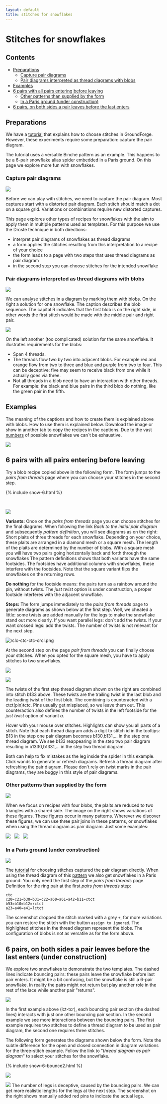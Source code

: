 ```yaml
---
layout: default
title: stitches for snowflakes
---
```


Stitches for snowflakes
=======================

Contents
--------

- [Preparations](#preparations)
  - [Capture pair diagrams](#capture-pair-diagrams)
  - [Pair diagrams interpreted as thread diagrams with blobs](#pair-diagrams-interpreted-as-thread-diagrams-with-blobs)
- [Examples](#examples)
- [6 pairs with all pairs entering before leaving](#6-pairs-with-all-pairs-entering-before-leaving)
  - [Other patterns than supplied by the form](#other-patterns-than-supplied-by-the-form)
  - [In a Paris ground (under construction)](#in-a-paris-ground-under-construction)
- [6 pairs, on both sides a pair leaves before the last enters](#6-pairs-on-both-sides-a-pair-leaves-before-the-last-enters)

Preparations
------------

We have a [tutorial] that explains how to choose stitches in GroundForge.
However, these experiments require some preparation: capture the pair diagram.

The tutorial uses a versatile Binche pattern as an example.
This happens to be a 6-pair snowflake alias spider embedded in a Paris ground.
On this page we explore more fun with snowflakes.

[tutorial]: /GroundForge-help/Binche

### Capture pair diagrams

![](connect-dots.svg?align=right)

Before we can play with stitches, we need to capture the pair diagram.
Most captures start with a distorted pair diagram. Each stitch should match a dot on a square grid.
Variations or combinations require new distorted captures. 

This page explores other types of recipes for snowflakes with the aim to apply them in multiple patterns used as templates.
For this purpose we use the Droste technique in both directions:
* interpret pair diagrams of snowflakes as thread diagrams
* a form applies the stitches resulting from this interpretation to a recipe of your choice
* the form leads to a page with two steps that uses thread diagrams as pair diagram
* in the second step you can choose stitches for the intended snowflake

### Pair diagrams interpreted as thread diagrams with blobs

![](blobs.svg?align=right)

We can analyse stitches in a diagram by marking them with blobs.
On the right a solution for one snowflake.
The caption describes the blob sequence.
The capital R indicates that the first blob is on the right side,
in other words the first stitch would be made with the middle pair and right pair.

![](too-complicated-blobs.svg?align=left)

On the left another (too complicated) solution for the same snowflake.
It illustrates requirements for the blobs:
* Span 4 threads. 
* The threads flow two by two into adjacent blobs. For example red and orange flow from two to three and blue and purple from two to four.
  This can be deceptive: five may seem to receive black from one while it actually goes via three.
* Not all threads in a blob need to have an interaction with other threads.
  For example: the black and blue pairs in the third blob do nothing, like the green pair in the fifth.

Examples
--------

The meaning of the captions and how to create them is explained above with blobs.
How to use them is explained below.
Download the image or show in another tab to copy the recipes in the captions.
Due to the vast [numbers](../counting-snow) of possible snowflakes we can´t be exhaustive.

![](563412-145236.svg)

6 pairs with all pairs entering before leaving
----------------------------------------------

Try a blob recipe copied above in the following form.
The form jumps to the _pairs from threads_ page where you can choose your stitches in the second step.

<script>{% include snow-6.js %}</script>
{% include snow-6.html %}

&nbsp;

![](3-pair-plaits.png?align=right)

**Variants:** 
Once on the _pairs from threads_ page you can choose stitches for the final diagrams.
When following the link _Back to the initial pair diagram_ and subsequently _pattern definition_, 
you will see diagrams as on the right:
Short plaits of three threads for each snowflake. 
Depending on your choice, these plaits are arranged in a diamond mesh or a square mesh.
The length of the plaits are determined by the number of blobs.
With a square mesh you will have two pairs going horizontally back and forth through the snowflakes
The pattern definitions shows that both variants have the same footsides. 
The footsides have additional columns with snowflakes, these interfere with the footsides.
Note that the square variant flips the snowflakes on the returning rows.

**Do nothing** for the footside means: the pairs turn as a rainbow around the pin, without twists.
The _just twist_ option is under construction, a proper footside interferes with the adjacent snowflake.

**Steps:** The form jumps immediately to the _pairs from threads_ page to generate diagrams as shown below at the first step. 
Well, we cheated a little: some twists are added manually for the legs to make the snowflake stand out more clearly.
If you want parallel legs: don´t add the twists. If your want crossed legs: add the twists. 
The number of twists is not relevant for the next step. 

![rclc-ctc-ctc-crcl.png](rclc-ctc-ctc-crcl.png)

At the second step on the page _pair from threads_ you can finally choose your stitches.
When you opted for the square mesh, you have to apply stitches to two snowflakes.

![](last-step.png)

![](combined-twist.png?align=right)

The twists of the first step thread diagram shown on the right are combined into stitch b133 above.
These twists are the trailing twist in the last blob and the leading twist of the first blob.
The combining is counteracted with a ctct(pin)tctc. Pins usually get misplaced, so we leave them out.
This counteraction also defines the number of twists in the left footside for the _just twist_ option of variant _a_.

Hover with your mouse over stitches. Highlights can show you all parts of a stitch.
Note that each thread diagram adds a digit to stitch id in the tooltips:
B13 in the step one pair diagram becomes b130,b131,... in the step one thread diagram.
We see b133 reappearing in the step two pair diagram resulting in b1330,b1331,... in the step two thread diagram.

Both can help to fix mistakes as the leg inside the spider in this example.
Click wands to generate or refresh diagrams. 
Refresh a thread diagram after refreshing the pair diagram.
Please don't rely on twist marks in the pair diagrams, they are buggy in this style of pair diagrams.

### Other patterns than supplied by the form

![](fish-base-for-star.png?align=right)

When we focus on recipes with four blobs, the plaits are reduced to two triangles with a shared side.
The image on the right shows variations of these figures. These figures occur in many patterns.
Wherever we discover these figures, we can use three pair joins in these patterns,
or snowflakes when using the thread diagram as pair diagram. Just some examples:

[![](tl-502.png)](/GroundForge/stitches.html?tile=5-L-K-E-,-L-L-O-O,K-H-5-L-,-5-K-E-E&patchHeight=12&patchWidth=24&shiftColsSW=-4&shiftRowsSW=4&shiftColsSE=4&shiftRowsSE=4) &nbsp;
[![](tl-551.png)](/GroundForge/stitches.html?tile=5-L-K-H-,-L-L-O-O,5-L-K-H-,-E-E-H-H&patchHeight=12&patchWidth=24&shiftColsSW=-4&shiftRowsSW=4&shiftColsSE=4&shiftRowsSE=4) &nbsp;
[![](tl-576.png)](/GroundForge/stitches.html?tile=5-L---H-,-L-O-L-O,--5-K-5-,-E-E-H-H&patchHeight=12&patchWidth=24&shiftColsSW=-4&shiftRowsSW=4&shiftColsSE=4&shiftRowsSE=4) &nbsp;

### In a Paris ground (under construction)

![](snow-in-paris.png?align=right)

The [tutorial] for choosing stitches captured the pair diagram directly.
When using the thread diagram of this [pattern](/GroundForge/stitches.html?patchWidth=19&patchHeight=16&tile=-5-,6-5,-5-,5-5,-58,5-4&shiftColsSW=0&shiftRowsSW=6&shiftColsSE=3&shiftRowsSE=3&b1=ct&c2=ct&a2=cllcr&b3=cl&c4=ctc&a4=ct&c5=-&b5=crrcl&c6=ctc&a6=cr&droste2=ctc,c20=c21=b30=b31=c22=a60=a61=a42=b11=ctct,b53=b10=b12=rctct,a23=a40=a41=lctct)
we also get snowflakes in a Paris ground. 
You only need the first step of the _pairs from threads_ page.
Definition for the ring pair at the first _pairs from threads_ step:

    ctc
    c20=c21=b30=b31=c22=a60=a61=a42=b11=ctct
    b53=b10=b12=rctct
    a23=a40=a41=lctct

The screenshot dropped the stitch marked with a grey `+`,
for more variations you can restore the stitch with the button `assign to ignored`.
The highlighted stitches in the thread diagram represent the blobs.
The configuration of blobs is not as versatile as for the form above.

6 pairs, on both sides a pair leaves before the last enters (under construction)
--------------------------------------------------------------------------------

We explore two snowflakes to demonstrate the two templates. The dashed lines indicate bouncing pairs:
these pairs leave the snowflake before last pair enters. 
It might be a bit confusing, but the snowflake is still a 6-pair snowflake.
In reality the pairs might not return but play another role in the rest of the lace while another pair "returns".

![](4-3254-2.svg) <!-- TODO content beyond the visible area is more related to the counting-snow page -->

In the first example above (lct-tcr), each bouncing pair section (the dashed lines) interacts with just one other bouncing pair section.
In the second example we see more interactions between the bouncing pairs.
The first example requires two stitches to define a thread diagram to be used as pair diagram, the second one requires three stitches.

The following form generates the diagrams shown below the form.
Note the subtle difference for the open and closed connection in diagram variations for the three-stitch example.
Follow the link to "_thread diagram as pair diagram_" to select your stitches for the snowflake.

{% include snow-6-bounce2.html %}

![](4-3254-2.png)

![](bouncing.png?align=right)
The number of legs is deceptive, caused by the bouncing pairs. 
We can get more realistic lengths for the legs at the next step.
The screenshot on the right shows manually added red pins to indicate the actual legs.
